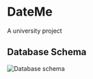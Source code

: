 # DateMe

A university project

## Database Schema

![Database schema](Projects/University/Java/javaProject/lab_dateme/docsects/University/Java/javaProject/lab_dateme/docs/images/database-schema.png)
